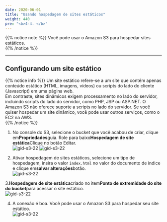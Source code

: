 ```yaml
---
date: 2020-06-01
title: "Usando hospedagem de sites estáticos"  
weight: 440
pre: "<b>4-4. </b>"
---
```

  
{{% notice note %}}
Você pode usar o Amazon S3 para hospedar sites estáticos.  
{{% /notice %}}
  
----
  
## Configurando um site estático  
{{% notice info %}}
Um site estático refere-se a um site que contém apenas conteúdo estático (HTML, imagens, vídeos) ou scripts do lado do cliente (Javascript) em uma página web.  
Em contraste, sites dinâmicos exigem processamento no lado do servidor, incluindo scripts do lado do servidor, como PHP, JSP ou ASP.NET. O Amazon S3 não oferece suporte a scripts no lado do servidor. Se você quiser hospedar um site dinâmico, você pode usar outros serviços, como o EC2 na AWS.  
{{% /notice %}}
  
1. No console do S3, selecione o bucket que você acabou de criar, clique em**Propriedades**guia. Role para baixo**Hospedagem de site estática**Clique no botão Editar.  
![gid-s3-22](/images/s3/gid-s3-22.png)
![gid-s3-22](/images/s3/gid-s3-22-1.png) 
  
2. Ativar hospedagem de sites estáticos, selecione um tipo de hospedagem, insira o valor ``index.html`` no valor do documento de índice e clique em**salvar alterações**botão.  
![gid-s3-22](/images/s3/gid-s3-23.png) 
  
3.**Hospedagem de site estática**criado no item**Ponto de extremidade do site do bucket**para acessar o site estático.  
![gid-s3-22](/images/s3/gid-s3-23-1.png) 
  
4. A conexão é boa. Você pode usar o Amazon S3 para hospedar seu site estático.  
![gid-s3-22](/images/s3/gid-s3-24.png) 
  

